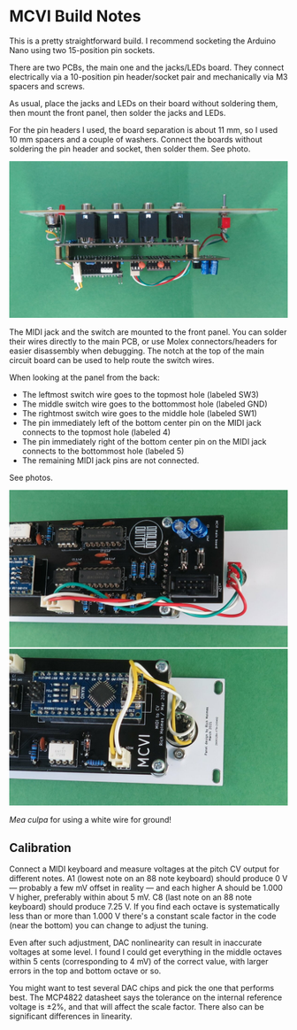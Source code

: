 # MCVI Build Notes

This is a pretty straightforward build. I recommend socketing the Arduino Nano using two 15-position pin sockets. 

There are two PCBs, the main one and the jacks/LEDs board. They connect electrically via a 10-position pin header/socket pair and mechanically via M3 spacers and screws. 

As usual, place the jacks and LEDs on their board without soldering them, then mount the front panel, then solder the jacks and LEDs.

For the pin headers I used, the board separation is about 11 mm, so I used 10 mm spacers and a couple of washers. Connect the boards without soldering the pin header and socket, then solder them. See photo.

![](../Images/assembly.JPG) 

The MIDI jack and the switch are mounted to the front panel. You can solder their wires directly to the main PCB, or use Molex connectors/headers for easier disassembly when debugging. The notch at the top of the main circuit board can be used to help route the switch wires.

When looking at the panel from the back:

* The leftmost switch wire goes to the topmost hole (labeled SW3)
* The middle switch wire goes to the bottommost hole (labeled GND)
* The rightmost switch wire goes to the middle hole (labeled SW1)
* The pin immediately left of the bottom center pin on the MIDI jack connects to the topmost hole (labeled 4)
* The pin immediately right of the bottom center pin on the MIDI jack connects to the bottommost hole (labeled 5)
* The remaining MIDI jack pins are not connected.

See photos.

![](../Images/wiring1.JPG) 
![](../Images/wiring2.JPG) 

*Mea culpa* for using a white wire for ground!

## Calibration

Connect a MIDI keyboard and measure voltages at the pitch CV output for different notes. A1 (lowest note on an 88 note keyboard) should produce 0 V — probably a few mV offset in reality — and each higher A should be 1.000 V higher, preferably within about 5 mV. C8 (last note on an 88 note keyboard) should produce 7.25 V. If you find each octave is systematically less than or more than 1.000 V there's a constant scale factor in the code (near the bottom) you can change to adjust the tuning. 

Even after such adjustment, DAC nonlinearity can result in inaccurate voltages at some level. I found I could get everything in the middle octaves within 5 cents (corresponding to 4 mV) of the correct value, with larger errors in the top and bottom octave or so. 

You might want to test several DAC chips and pick the one that performs best. The MCP4822 datasheet says the tolerance on the internal reference voltage is ±2%, and that will affect the scale factor. There also can be significant differences in linearity.
